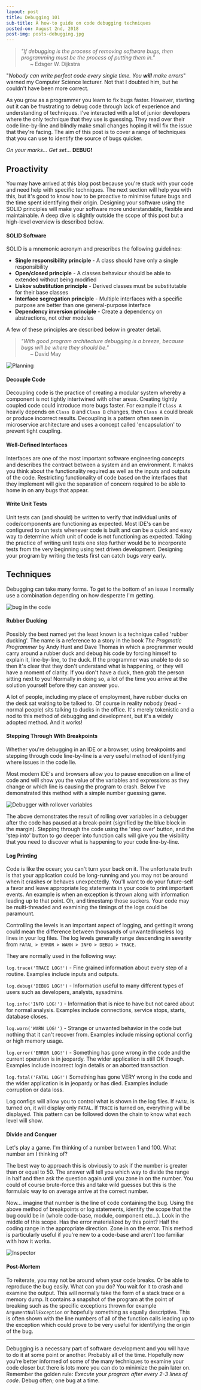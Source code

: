 ```yaml
---
layout: post
title: Debugging 101
sub-title: A how-to guide on code debugging techniques
posted-on: August 2nd, 2018
post-img: posts-debugging.jpg
---
```



> _"If debugging is the process of removing software bugs, then programming must be the process of putting them in."_  
> &nbsp;&nbsp;&nbsp;&nbsp;&nbsp;&nbsp;~ Edsger W. Dijkstra

"_Nobody can write perfect code every single time. You **will** make errors_" warned my Computer Science lecturer. Not that I doubted him, but he couldn't have been more correct. 

As you grow as a programmer you learn to fix bugs faster. However, starting out it can be frustrating to debug code through lack of experience and understanding of techniques. I've interacted with a lot of junior developers where the only technique that they use is guessing. They read over their code line-by-line and blindly make small changes hoping it will fix the issue that they're facing. The aim of this post is to cover a range of techniques that you can use to identify the source of bugs quicker.

_On your marks..._
_Get set..._
**DEBUG!**


## Proactivity 

You may have arrived at this blog post because you're stuck with your code and need help with specific techniques. The next section will help you with this, but it's good to know how to be proactive to minimise future bugs and the time spent identifying their origin. Designing your software using the SOLID principles will make your software more understandable, flexible and maintainable. A deep dive is slightly outside the scope of this post but a high-level overview is described below.

#### SOLID Software

SOLID is a mnemonic acronym and prescribes the following guidelines:

- **Single responsibility principle** - A class should have only a single responsibility
- **Open/closed principle** - A classes behaviour should be able to extended without being modified
- **Liskov substitution principle** - Derived classes must be substitutable for their base classes
- **Interface segregation principle** - Multiple interfaces with a specific purpose are better than one general-purpose interface
- **Dependency inversion principle** - Create a dependency on abstractions, not other modules

A few of these principles are described below in greater detail.

> _"With good program architecture debugging is a breeze, because bugs will be where they should be."_  
> &nbsp;&nbsp;&nbsp;&nbsp;&nbsp;&nbsp;~ David May 

![Planning](http://image.prntscr.com/image/NiNc84oTT5mfhk4g0MiYig.png)


#### Decouple Code	

Decoupling code is the practice of creating a modular system whereby a component is not tightly intertwined with other areas. Creating tightly coupled code could introduce more bugs faster. For example if `Class A` heavily depends on `Class B` and `Class B` changes, then `Class A` could break or produce incorrect results. Decoupling is a pattern often seen in microservice architecture and uses a concept called 'encapsulation' to prevent tight coupling. 

#### Well-Defined Interfaces

Interfaces are one of the most important software engineering concepts and describes the contract between a system and an environment. It makes you think about the functionality required as well as the inputs and outputs of the code. Restricting functionality of code based on the interfaces that they implement will give the separation of concern required to be able to home in on any bugs that appear.

#### Write Unit Tests

Unit tests can (and should) be written to verify that individual units of code/components are functioning as expected. Most IDE's can be configured to run tests whenever code is built and can be a quick and easy way to determine which unit of code is not functioning as expected. Taking the practice of writing unit tests one step further would be to incorporate tests from the very beginning using test driven development. Designing your program by writing the tests first can catch bugs very early.

## Techniques

Debugging can take many forms. To get to the bottom of an issue I normally use a combination depending on how desperate I'm getting. 

![bug in the code](http://www.qalab.co/blog/wp-content/uploads/2017/07/bug-fix-banner.jpg)

#### Rubber Ducking

Possibly the best named yet the least known is a technique called 'rubber ducking'. The name is a reference to a story in the book _The Pragmatic Programmer_ by Andy Hunt and Dave Thomas in which a programmer would carry around a rubber duck and debug his code by forcing himself to explain it, line-by-line, to the duck. If the programmer was unable to do so then it's clear that they don't understand what is happening, or they will have a moment of clarity. If you don't have a duck, then grab the person sitting next to you! Normally in doing so, a lot of the time you arrive at the solution yourself before they can answer you.

A lot of people, including my place of employment, have rubber ducks on the desk sat waiting to be talked to. Of course in reality nobody (read - normal people) sits talking to ducks in the office. It's merely tokenistic and a nod to this method of debugging and development, but it's a widely adopted method. And it works! 

#### Stepping Through With Breakpoints

Whether you're debugging in an IDE or a browser, using breakpoints and stepping through code line-by-line is a very useful method of identifying where issues in the code lie.

Most modern IDE's and browsers allow you to pause execution on a line of code and will show you the value of the variables and expressions as they change or which line is causing the program to crash. Below I've demonstrated this method with a simple number guessing game.  

![Debugger with rollover variables](https://i.imgur.com/NjgnawD.gif)

The above demonstrates the result of rolling over variables in a debugger after the code has paused at a break-point (signified by the blue block in the margin). Stepping through the code using the 'step over' button, and the 'step into' button to go deeper into function calls will give you the visibility that you need to discover what is happening to your code line-by-line.

#### Log Printing 

Code is like the ocean; you can't turn your back on it. The unfortunate truth is that your application could be long-running and you may not be around when it crashes or behaves unexpectedly. You'll want to do your future-self a favor and leave appropriate log statements in your code to print important events. An example is when an exception is thrown along with information leading up to that point. Oh, and timestamp those suckers. Your code may be multi-threaded and examining the timings of the logs could be paramount. 

Controlling the levels is an important aspect of logging, and getting it wrong could mean the difference between thousands of unwanted/useless log lines in your log files. The log levels generally range descending in severity from `FATAL > ERROR > WARN > INFO > DEBUG > TRACE`. 

They are normally used in the following way:

`log.trace('TRACE LOG!')` - Fine grained information about every step of a routine. Examples include inputs and outputs.  

`log.debug('DEBUG LOG!')` - Information useful to many different types of users such as developers, analysts, sysadmins.

`log.info('INFO LOG!')` - Information that is nice to have but not cared about for normal analysis. Examples include connections, service stops, starts, database closes.

`log.warn('WARN LOG!')`  - Strange or unwanted behavior in the code but nothing that it can't recover from. Examples include missing optional config or high memory usage.

`log.error('ERROR LOG!')`  - Something has gone wrong in the code and the current operation is in jeopardy. The wider application is still OK though. Examples include incorrect login details or an aborted transaction. 

`log.fatal('FATAL LOG!')`  Something has gone VERY wrong in the code and the wider application is in jeopardy or has died. Examples include corruption or data loss.

Log configs will allow you to control what is shown in the log files. If `FATAL` is turned on, it will display only `FATAL`. If `TRACE` is turned on, everything will be displayed. This pattern can be followed  down the chain to know what each level will show.
	
#### Divide and Conquer

Let's play a game. I'm thinking of a number between 1 and 100. What number am I thinking of?

The best way to approach this is obviously to ask if the number is greater than or equal to 50. The answer will tell you which way to divide the range in half and then ask the question again until you zone in on the number. You could of course brute-force this and take wild guesses but this is the formulaic way to on average arrive at the correct number. 

Now... imagine that number is the line of code containing the bug. Using the above method of breakpoints or log statements, identify the scope that the bug could be in (whole code-base, module, component etc...). Look in the middle of this scope. Has the error materialized by this point? Half the coding range in the appropriate direction. Zone in on the error. This method is particularly useful if you're new to a code-base and aren't too familiar with how it works.

![Inspector](https://image.prntscr.com/image/4IyWU1bFQT2AGUt6RgBUTw.png)



#### Post-Mortem

To reiterate, you may not be around when your code breaks. Or be able to reproduce the bug easily. What can you do? You wait for it to crash and examine the output. This will normally take the form of a stack trace or a memory dump. It contains a snapshot of the program at the point of breaking such as the specific exceptions thrown for example `ArgumentNullException` or hopefully something as equally descriptive. This is often shown with the line numbers of all of the function calls leading up to the exception which could prove to be very useful for identifying the origin of the bug. 

____

Debugging is a necessary part of software development and you will have to do it at some point or another. Probably all of the time. Hopefully now you're better informed of some of the many techniques to examine your code closer but there is lots more you can do to minimize the pain later on. Remember the golden rule: _Execute your program after every 2-3 lines of code_. Debug often; one bug at a time.